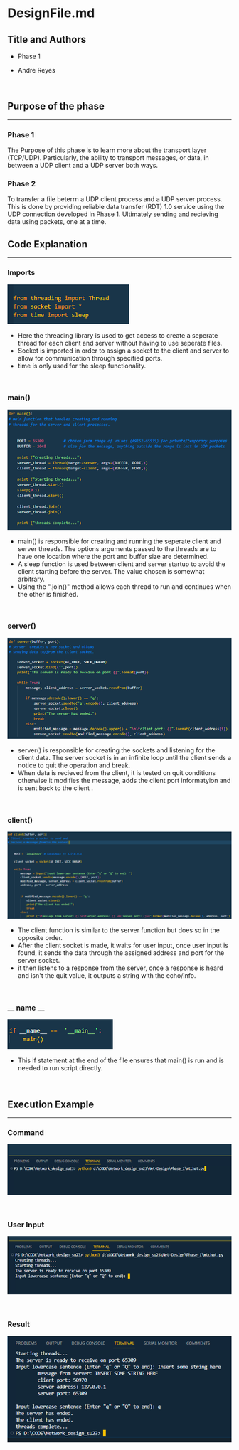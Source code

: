 # DesignFile.md

## Title and Authors

* Phase 1

* Andre Reyes

</br>


## Purpose of the phase
---------------------------------------------------------------------------
### **Phase 1**
The Purpose of this phase is to learn more about the transport layer (TCP/UDP). Particularly, the ability to transport messages, or data, in between a UDP client and a UDP server both ways. 
### **Phase 2**
To transfer a file beterrn a UDP client process and a UDP server process. This is done by providing reliable data transfer (RDT) 1.0 service using the UDP connection developed in Phase 1. Ultimately sending and recieving data using packets, one at a time.
</br>

## Code Explanation
---------------------------------------------------------------------------
### **Imports**
![imports.png](images/imports.png "Imported Libraries")

* Here the threading library is used to get access to create a seperate thread for each client and server without having to use seperate files.
* Socket is imported in order to assign a socket to the client and server to allow for communication through specified ports.
* time is only used for the sleep functionality.

</br>

### **main()**
![main.png](images/main.png "Main Function")
* main() is responsible for creating and running the seperate client and server threads. The options arguments passed to the threads are to have one location where the port and buffer size are determined.
* A sleep function is used between client and server startup to avoid the client starting before the server. The value chosen is somewhat arbitrary.
* Using the ".join()" method allows each thread to run and continues when the other is finished.

</br>

### **server()**
![server.png](images/server.png "Server Function")
* server() is responsible for creating the sockets and listening for the client data. The server socket is in an infinite loop until the client sends a notice to quit the operation and break.
* When data is recieved from the client, it is tested on quit conditions otherwise it modifies the message, adds the client port informatyion and is sent back to the client .

</br>

### **client()**
![client.png](images/client.png "Client Function")
* The client function is similar to the server function but does so in the opposite order.
* After the client socket is made, it waits for user input, once user input is found, it sends the data through the assigned address and port for the server socket.
* it then listens to a response from the server, once a response is heard and isn't the quit value, it outputs a string with the echo/info.

</br>

### **__ name __**

![initiateMain.png](images/initiateMain.png "Initiate main")
* This if statement at the end of the file ensures that main() is run and is needed to run script directly.

</br>

## Execution Example
---------------------------------------------------------------------------
### **Command**
![command.png](images/command.png "Run command")

</br>

### **User Input**
![result1.png](images/result1.png "Result after command")

</br>

### **Result**
![result2.png](images/result2.png "Result after user input")



